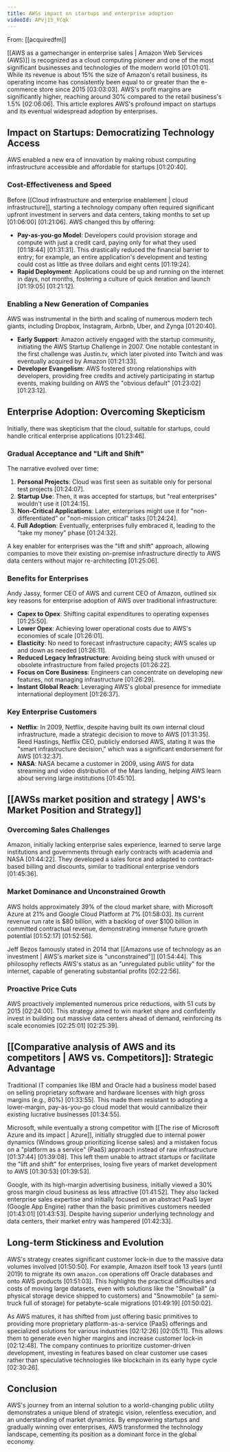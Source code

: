```yaml
---
title: AWSs impact on startups and enterprise adoption
videoId: APvj15_YCqk
---
```


From: [[acquiredfm]] <br/> 

[[AWS as a gamechanger in enterprise sales | Amazon Web Services (AWS)]] is recognized as a cloud computing pioneer and one of the most significant businesses and technologies of the modern world <a class="yt-timestamp" data-t="01:01:01">[01:01:01]</a>. While its revenue is about 15% the size of Amazon's retail business, its operating income has consistently been equal to or greater than the e-commerce store since 2015 <a class="yt-timestamp" data-t="03:03:03">[03:03:03]</a>. AWS's profit margins are significantly higher, reaching around 30% compared to the retail business's 1.5% <a class="yt-timestamp" data-t="02:06:06">[02:06:06]</a>. This article explores AWS's profound impact on startups and its eventual widespread adoption by enterprises.

## Impact on Startups: Democratizing Technology Access

AWS enabled a new era of innovation by making robust computing infrastructure accessible and affordable for startups <a class="yt-timestamp" data-t="01:20:40">[01:20:40]</a>.

### Cost-Effectiveness and Speed
Before [[Cloud infrastructure and enterprise enablement | cloud infrastructure]], starting a technology company often required significant upfront investment in servers and data centers, taking months to set up <a class="yt-timestamp" data-t="01:06:00">[01:06:00]</a> <a class="yt-timestamp" data-t="01:21:06">[01:21:06]</a>. AWS changed this by offering:
*   **Pay-as-you-go Model**: Developers could provision storage and compute with just a credit card, paying only for what they used <a class="yt-timestamp" data-t="01:18:44">[01:18:44]</a> <a class="yt-timestamp" data-t="01:31:31">[01:31:31]</a>. This drastically reduced the financial barrier to entry; for example, an entire application's development and testing could cost as little as three dollars and eight cents <a class="yt-timestamp" data-t="01:19:24">[01:19:24]</a>.
*   **Rapid Deployment**: Applications could be up and running on the internet in days, not months, fostering a culture of quick iteration and launch <a class="yt-timestamp" data-t="01:19:05">[01:19:05]</a> <a class="yt-timestamp" data-t="01:21:12">[01:21:12]</a>.

### Enabling a New Generation of Companies
AWS was instrumental in the birth and scaling of numerous modern tech giants, including Dropbox, Instagram, Airbnb, Uber, and Zynga <a class="yt-timestamp" data-t="01:20:40">[01:20:40]</a>.
*   **Early Support**: Amazon actively engaged with the startup community, initiating the AWS Startup Challenge in 2007. One notable contestant in the first challenge was Justin.tv, which later pivoted into Twitch and was eventually acquired by Amazon <a class="yt-timestamp" data-t="01:21:33">[01:21:33]</a>.
*   **Developer Evangelism**: AWS fostered strong relationships with developers, providing free credits and actively participating in startup events, making building on AWS the "obvious default" <a class="yt-timestamp" data-t="01:23:02">[01:23:02]</a> <a class="yt-timestamp" data-t="01:23:12">[01:23:12]</a>.

## Enterprise Adoption: Overcoming Skepticism

Initially, there was skepticism that the cloud, suitable for startups, could handle critical enterprise applications <a class="yt-timestamp" data-t="01:23:46">[01:23:46]</a>.

### Gradual Acceptance and "Lift and Shift"
The narrative evolved over time:
1.  **Personal Projects**: Cloud was first seen as suitable only for personal test projects <a class="yt-timestamp" data-t="01:24:07">[01:24:07]</a>.
2.  **Startup Use**: Then, it was accepted for startups, but "real enterprises" wouldn't use it <a class="yt-timestamp" data-t="01:24:15">[01:24:15]</a>.
3.  **Non-Critical Applications**: Later, enterprises might use it for "non-differentiated" or "non-mission critical" tasks <a class="yt-timestamp" data-t="01:24:24">[01:24:24]</a>.
4.  **Full Adoption**: Eventually, enterprises fully embraced it, leading to the "take my money" phase <a class="yt-timestamp" data-t="01:24:32">[01:24:32]</a>.

A key enabler for enterprises was the "lift and shift" approach, allowing companies to move their existing on-premise infrastructure directly to AWS data centers without major re-architecting <a class="yt-timestamp" data-t="01:25:06">[01:25:06]</a>.

### Benefits for Enterprises
Andy Jassy, former CEO of AWS and current CEO of Amazon, outlined six key reasons for enterprise adoption of AWS over traditional infrastructure:
*   **Capex to Opex**: Shifting capital expenditures to operating expenses <a class="yt-timestamp" data-t="01:25:50">[01:25:50]</a>.
*   **Lower Opex**: Achieving lower operational costs due to AWS's economies of scale <a class="yt-timestamp" data-t="01:26:01">[01:26:01]</a>.
*   **Elasticity**: No need to forecast infrastructure capacity; AWS scales up and down as needed <a class="yt-timestamp" data-t="01:26:11">[01:26:11]</a>.
*   **Reduced Legacy Infrastructure**: Avoiding being stuck with unused or obsolete infrastructure from failed projects <a class="yt-timestamp" data-t="01:26:22">[01:26:22]</a>.
*   **Focus on Core Business**: Engineers can concentrate on developing new features, not managing infrastructure <a class="yt-timestamp" data-t="01:26:29">[01:26:29]</a>.
*   **Instant Global Reach**: Leveraging AWS's global presence for immediate international deployment <a class="yt-timestamp" data-t="01:26:37">[01:26:37]</a>.

### Key Enterprise Customers
*   **Netflix**: In 2009, Netflix, despite having built its own internal cloud infrastructure, made a strategic decision to move to AWS <a class="yt-timestamp" data-t="01:31:35">[01:31:35]</a>. Reed Hastings, Netflix CEO, publicly endorsed AWS, stating it was the "smart infrastructure decision," which was a significant endorsement for AWS <a class="yt-timestamp" data-t="01:32:37">[01:32:37]</a>.
*   **NASA**: NASA became a customer in 2009, using AWS for data streaming and video distribution of the Mars landing, helping AWS learn about serving large institutions <a class="yt-timestamp" data-t="01:45:10">[01:45:10]</a>.

## [[AWSs market position and strategy | AWS's Market Position and Strategy]]

### Overcoming Sales Challenges
Amazon, initially lacking enterprise sales experience, learned to serve large institutions and governments through early contracts with academia and NASA <a class="yt-timestamp" data-t="01:44:22">[01:44:22]</a>. They developed a sales force and adapted to contract-based billing and discounts, similar to traditional enterprise vendors <a class="yt-timestamp" data-t="01:45:36">[01:45:36]</a>.

### Market Dominance and Unconstrained Growth
AWS holds approximately 39% of the cloud market share, with Microsoft Azure at 21% and Google Cloud Platform at 7% <a class="yt-timestamp" data-t="01:58:03">[01:58:03]</a>. Its current revenue run rate is $80 billion, with a backlog of over $100 billion in committed contractual revenue, demonstrating immense future growth potential <a class="yt-timestamp" data-t="01:52:17">[01:52:17]</a> <a class="yt-timestamp" data-t="01:52:56">[01:52:56]</a>.

Jeff Bezos famously stated in 2014 that [[Amazons use of technology as an investment | AWS's market size is "unconstrained"]] <a class="yt-timestamp" data-t="01:54:44">[01:54:44]</a>. This philosophy reflects AWS's status as an "unregulated public utility" for the internet, capable of generating substantial profits <a class="yt-timestamp" data-t="02:22:56">[02:22:56]</a>.

### Proactive Price Cuts
AWS proactively implemented numerous price reductions, with 51 cuts by 2015 <a class="yt-timestamp" data-t="02:24:00">[02:24:00]</a>. This strategy aimed to win market share and confidently invest in building out massive data centers ahead of demand, reinforcing its scale economies <a class="yt-timestamp" data-t="02:25:01">[02:25:01]</a> <a class="yt-timestamp" data-t="02:25:39">[02:25:39]</a>.

## [[Comparative analysis of AWS and its competitors | AWS vs. Competitors]]: Strategic Advantage

Traditional IT companies like IBM and Oracle had a business model based on selling proprietary software and hardware licenses with high gross margins (e.g., 80%) <a class="yt-timestamp" data-t="01:33:55">[01:33:55]</a>. This made them resistant to adopting a lower-margin, pay-as-you-go cloud model that would cannibalize their existing lucrative businesses <a class="yt-timestamp" data-t="01:34:55">[01:34:55]</a>.

Microsoft, while eventually a strong competitor with [[The rise of Microsoft Azure and its impact | Azure]], initially struggled due to internal power dynamics (Windows group prioritizing license sales) and a mistaken focus on a "platform as a service" (PaaS) approach instead of raw infrastructure <a class="yt-timestamp" data-t="01:37:44">[01:37:44]</a> <a class="yt-timestamp" data-t="01:39:08">[01:39:08]</a>. This left them unable to attract startups or facilitate the "lift and shift" for enterprises, losing five years of market development to AWS <a class="yt-timestamp" data-t="01:30:53">[01:30:53]</a> <a class="yt-timestamp" data-t="01:39:53">[01:39:53]</a>.

Google, with its high-margin advertising business, initially viewed a 30% gross margin cloud business as less attractive <a class="yt-timestamp" data-t="01:41:52">[01:41:52]</a>. They also lacked enterprise sales expertise and initially focused on an abstract PaaS layer (Google App Engine) rather than the basic primitives customers needed <a class="yt-timestamp" data-t="01:43:01">[01:43:01]</a> <a class="yt-timestamp" data-t="01:43:53">[01:43:53]</a>. Despite having superior underlying technology and data centers, their market entry was hampered <a class="yt-timestamp" data-t="01:42:33">[01:42:33]</a>.

## Long-term Stickiness and Evolution

AWS's strategy creates significant customer lock-in due to the massive data volumes involved <a class="yt-timestamp" data-t="01:50:50">[01:50:50]</a>. For example, Amazon itself took 13 years (until 2019) to migrate its own `amazon.com` operations off Oracle databases and onto AWS products <a class="yt-timestamp" data-t="01:51:03">[01:51:03]</a>. This highlights the practical difficulties and costs of moving large datasets, even with solutions like the "Snowball" (a physical storage device shipped to customers) and "Snowmobile" (a semi-truck full of storage) for petabyte-scale migrations <a class="yt-timestamp" data-t="01:49:19">[01:49:19]</a> <a class="yt-timestamp" data-t="01:50:02">[01:50:02]</a>.

As AWS matures, it has shifted from just offering basic primitives to providing more proprietary platform-as-a-service (PaaS) offerings and specialized solutions for various industries <a class="yt-timestamp" data-t="02:12:26">[02:12:26]</a> <a class="yt-timestamp" data-t="02:05:11">[02:05:11]</a>. This allows them to generate even higher margins and increase customer lock-in <a class="yt-timestamp" data-t="02:12:48">[02:12:48]</a>. The company continues to prioritize customer-driven development, investing in features based on clear customer use cases rather than speculative technologies like blockchain in its early hype cycle <a class="yt-timestamp" data-t="02:30:26">[02:30:26]</a>.

## Conclusion

AWS's journey from an internal solution to a world-changing public utility demonstrates a unique blend of strategic vision, relentless execution, and an understanding of market dynamics. By empowering startups and gradually winning over enterprises, AWS transformed the technology landscape, cementing its position as a dominant force in the global economy.